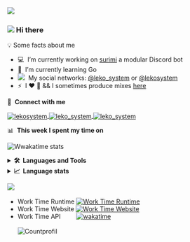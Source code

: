 <img src='https://cr-ss-service.azurewebsites.net/api/ScreenShot?widget=summary&username=alexis06030631' height='300' widht='300'>

### <a href="https://surimi-bot.xyz"><img src="https://media.giphy.com/media/hvRJCLFzcasrR4ia7z/giphy.gif" width="30px"></a> Hi there

💡 Some facts about me

- 💻 &nbsp;I’m currently working on <a href="https://surimi-bot.xyz">surimi</a> a modular Discord bot
- 🌱 &nbsp;I’m currently learning Go
- <img src="https://media.giphy.com/media/KGZJMPisr8kaZiCS1q/giphy-downsized.gif" width="20px"> &nbsp;My social networks: [@leko_system](https://instagram.com/leko_system) or [@lekosystem](https://twitter.com/lekosystem)
- ⚡ &nbsp;I :heart: 🎵 && I sometimes produce mixes [here](https://instagram.com/leko_system)

🔗 &nbsp;**Connect with me**
<p align="left">
<a href="https://twitter.com/lekosystem" target="blank">
  <img align="center" src="https://media.giphy.com/media/ktfqJcs9AVf4HeDLFK/giphy.gif" alt="lekosystem" height="40" width="40" />
</a>
<a href="https://instagram.com/leko_system" target="blank">
  <img align="center" src="https://media.giphy.com/media/WyZy1cltG36Y04OCLG/giphy.gif" alt="leko_system" height="40" width="40" />
</a>
  <a href="https://profile.codersrank.io/user/alexis06030631/" target="blank">
  <img align="center" src="https://seeklogo.com/images/C/codersrank-logo-31F4344B52-seeklogo.com.png" alt="leko_system" height="30" width="40" />
</a>

📊 &nbsp;**This week I spent my time on**

![Wwakatime stats](https://github-readme-stats-taupe-two.vercel.app/api/wakatime?username=Alexis060306&hide_title=true&hide_border=true&langs_count=5&bg_color=00000000&text_color=777)
<details>
  <summary><b>🛠️&nbsp;&nbsp;Languages&nbsp;and&nbsp;Tools</b></summary>
  <br/>
  <p align="left" dir="auto">          <a href="https://www.w3schools.com/css/" rel="nofollow"> <img src="https://raw.githubusercontent.com/devicons/devicon/master/icons/css3/css3-original-wordmark.svg" alt="css3" width="40" height="40" style="max-width: 100%;"> </a>  <a href="https://www.docker.com/" rel="nofollow"> <img src="https://raw.githubusercontent.com/devicons/devicon/master/icons/docker/docker-original-wordmark.svg" alt="docker" width="40" height="40" style="max-width: 100%;"> </a>  <a href="https://expressjs.com" rel="nofollow"> <img src="https://raw.githubusercontent.com/devicons/devicon/master/icons/express/express-original-wordmark.svg" alt="express" width="40" height="40" style="max-width: 100%;"> </a>  <a href="https://cloud.google.com" rel="nofollow"> <img src="https://camo.githubusercontent.com/582944f6627732531ce1a2e20ad43538d1896e16a5f159ea28fd137dbb8e798a/68747470733a2f2f7777772e766563746f726c6f676f2e7a6f6e652f6c6f676f732f676f6f676c655f636c6f75642f676f6f676c655f636c6f75642d69636f6e2e737667" alt="gcp" width="40" height="40" data-canonical-src="https://www.vectorlogo.zone/logos/google_cloud/google_cloud-icon.svg" style="max-width: 100%;"> </a> <a href="https://git-scm.com/" rel="nofollow"> <img src="https://camo.githubusercontent.com/fbfcb9e3dc648adc93bef37c718db16c52f617ad055a26de6dc3c21865c3321d/68747470733a2f2f7777772e766563746f726c6f676f2e7a6f6e652f6c6f676f732f6769742d73636d2f6769742d73636d2d69636f6e2e737667" alt="git" width="40" height="40" data-canonical-src="https://www.vectorlogo.zone/logos/git-scm/git-scm-icon.svg" style="max-width: 100%;"> </a>   <a href="https://heroku.com" rel="nofollow"> <img src="https://camo.githubusercontent.com/df12cb598044a3f38efc1f45e3580558c324cf8789b79487125044eeebcc4dee/68747470733a2f2f7777772e766563746f726c6f676f2e7a6f6e652f6c6f676f732f6865726f6b752f6865726f6b752d69636f6e2e737667" alt="heroku" width="40" height="40" data-canonical-src="https://www.vectorlogo.zone/logos/heroku/heroku-icon.svg" style="max-width: 100%;"> </a> <a href="https://www.w3.org/html/" rel="nofollow"> <img src="https://raw.githubusercontent.com/devicons/devicon/master/icons/html5/html5-original-wordmark.svg" alt="html5" width="40" height="40" style="max-width: 100%;"> </a>   <a href="https://developer.mozilla.org/en-US/docs/Web/JavaScript" rel="nofollow"> <img src="https://raw.githubusercontent.com/devicons/devicon/master/icons/javascript/javascript-original.svg" alt="javascript" width="40" height="40" style="max-width: 100%;"> </a>       <a href="https://www.linux.org/" rel="nofollow"> <img src="https://raw.githubusercontent.com/devicons/devicon/master/icons/linux/linux-original.svg" alt="linux" width="40" height="40" style="max-width: 100%;"> </a>  <a href="https://www.mongodb.com/" rel="nofollow"> <img src="https://raw.githubusercontent.com/devicons/devicon/master/icons/mongodb/mongodb-original-wordmark.svg" alt="mongodb" width="40" height="40" style="max-width: 100%;"> </a>  <a href="https://www.mysql.com/" rel="nofollow"> <img src="https://raw.githubusercontent.com/devicons/devicon/master/icons/mysql/mysql-original-wordmark.svg" alt="mysql" width="40" height="40" style="max-width: 100%;"> </a>  <a href="https://nodejs.org" rel="nofollow"> <img src="https://raw.githubusercontent.com/devicons/devicon/master/icons/nodejs/nodejs-original-wordmark.svg" alt="nodejs" width="40" height="40" style="max-width: 100%;"> </a> <a href="https://www.php.net" rel="nofollow"> <img src="https://raw.githubusercontent.com/devicons/devicon/master/icons/php/php-original.svg" alt="php" width="40" height="40" style="max-width: 100%;"> </a> <a href="https://www.postgresql.org" rel="nofollow"> <img src="https://raw.githubusercontent.com/devicons/devicon/master/icons/postgresql/postgresql-original-wordmark.svg" alt="postgresql" width="40" height="40" style="max-width: 100%;"> </a> <a href="https://postman.com" rel="nofollow"> <img src="https://camo.githubusercontent.com/93b32389bf746009ca2370de7fe06c3b5146f4c99d99df65994f9ced0ba41685/68747470733a2f2f7777772e766563746f726c6f676f2e7a6f6e652f6c6f676f732f676574706f73746d616e2f676574706f73746d616e2d69636f6e2e737667" alt="postman" width="40" height="40" data-canonical-src="https://www.vectorlogo.zone/logos/getpostman/getpostman-icon.svg" style="max-width: 100%;"> </a>  <a href="https://www.python.org" rel="nofollow"> <img src="https://raw.githubusercontent.com/devicons/devicon/master/icons/python/python-original.svg" alt="python" width="40" height="40" style="max-width: 100%;"> </a>       <a href="https://www.typescriptlang.org/" rel="nofollow"> <img src="https://raw.githubusercontent.com/devicons/devicon/master/icons/typescript/typescript-original.svg" alt="typescript" width="40" height="40" style="max-width: 100%;"> </a> </p>

</details>

<details>
  <summary><b>📈&nbsp;&nbsp;Language stats</b></summary>
  <br/>
  <a href='https://profile.codersrank.io/user/alexis06030631/'>
  <img src='https://wakatime.com/share/@Alexis060306/79b528ae-8865-4766-a5c6-d3841e34394f.svg'>
  </a>
  <br/>
  <a href='https://profile.codersrank.io/user/alexis06030631/'>
  <img src='http://cr-skills-chart-widget.azurewebsites.net/api/api?username=alexis06030631&padding=30'>
  </a>
</details>

![](https://hit.yhype.me/github/profile?user_id=61119747)
- Work Time Runtime [![Work Time Runtime](https://wakatime.com/badge/user/3583c627-c4e4-4305-a1a2-fa744944f901/project/9b85135b-5e89-4254-961c-58ebbbb2a91c.svg)](https://wakatime.com/badge/user/3583c627-c4e4-4305-a1a2-fa744944f901/project/9b85135b-5e89-4254-961c-58ebbbb2a91c)
- Work Time Website [![Work Time Website](https://wakatime.com/badge/user/3583c627-c4e4-4305-a1a2-fa744944f901/project/48a2ed85-dfd8-4343-9eb2-2b590097376f.svg)](https://wakatime.com/badge/user/3583c627-c4e4-4305-a1a2-fa744944f901/project/48a2ed85-dfd8-4343-9eb2-2b590097376f)
- Work Time API&nbsp;&nbsp;&nbsp;&nbsp;&nbsp;&nbsp;&nbsp;&nbsp; [![wakatime](https://wakatime.com/badge/user/3583c627-c4e4-4305-a1a2-fa744944f901/project/9029b676-0056-4167-9e86-9150fbc78dc7.svg)](https://wakatime.com/badge/user/3583c627-c4e4-4305-a1a2-fa744944f901/project/9029b676-0056-4167-9e86-9150fbc78dc7)
<br/><br/>![Countprofil](https://komarev.com/ghpvc/?username=Alexis06030631&color=brightgreen)
